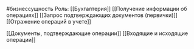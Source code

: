 #бизнессущность 
Роль: [[Бухгалтерия]]
[[Получение информации об операциях]]
[[Запрос подтверждающих документов (первички)]]
[[Отражение операций в учете]]


[[Документы, подтверждающие операции]]
[[Входящие и исходящие операции]]
